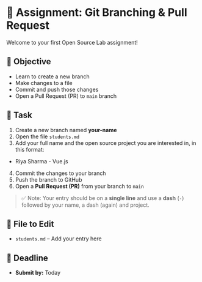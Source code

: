 
# 🚀 Assignment: Git Branching & Pull Request

Welcome to your first Open Source Lab assignment!

## 📌 Objective

- Learn to create a new branch
- Make changes to a file
- Commit and push those changes
- Open a Pull Request (PR) to `main` branch

## 📝 Task

1. Create a new branch named **your-name**
2. Open the file `students.md`
3. Add your full name and the open source project you are interested in, in this format:
- Riya Sharma - Vue.js

4. Commit the changes to your branch
5. Push the branch to GitHub
6. Open a **Pull Request (PR)** from your branch to `main`

> ✅ Note: Your entry should be on a **single line** and use a **dash** (`-`) followed by your name, a dash (again) and project.

## 📁 File to Edit

- `students.md` – Add your entry here

## 📅 Deadline

- **Submit by:** Today



